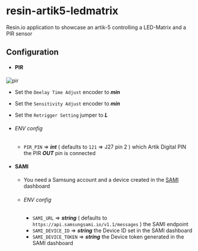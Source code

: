 # resin-artik5-ledmatrix
Resin.io application to showcase an artik-5 controlling a LED-Matrix and a PIR sensor

## Configuration

* #### PIR
![pir](https://learn.adafruit.com/system/assets/assets/000/013/829/medium800/proximity_PIRbackLabeled.jpg?1390935476)
  * Set the `Deelay Time Adjust` encoder to __*min*__
  * Set the `Sensitivity Adjust` encoder to __*min*__
  * Set the `Retrigger Setting` jumper to __*L*__

  * ###### ENV config
    * `PIR_PIN` => __*int*__ ( defaults to `121` => J27 pin 2 ) which Artik Digital PIN the PIR __*OUT*__ pin is connected

* #### SAMI
  * You need a Samsung account and a device created in the [SAMI](https://portal.samsungsami.io) dashboard
  * ###### ENV config
    * `SAMI_URL` => __*string*__ ( defaults to `https://api.samsungsami.io/v1.1/messages` ) the SAMI endpoint
    * `SAMI_DEVICE_ID` => __*string*__ the Device ID set in the SAMI dashboard
    * `SAMI_DEVICE_TOKEN` => __*string*__ the Device token generated in the SAMI dashboard
